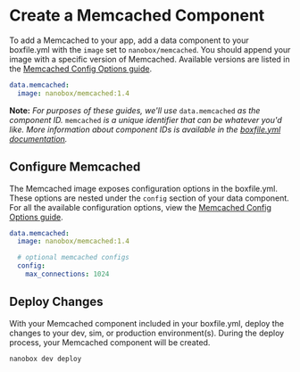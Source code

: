 # Create a Memcached Component

To add a Memcached to your app, add a data component to your boxfile.yml with the `image` set to `nanobox/memcached`. You should append your image with a specific version of Memcached. Available versions are listed in the [Memcached Config Options guide](/memcached/configure/#memcached-version).

```yaml
data.memcached:
  image: nanobox/memcached:1.4
```

**Note:** *For purposes of these guides, we'll use* `data.memcached` *as the component ID.* `memcached` *is a unique identifier that can be whatever you'd like. More information about component IDs is available in the [boxfile.yml documentation](https://docs.nanobox.io/boxfile/#component-ids).*


## Configure Memcached
The Memcached image exposes configuration options in the boxfile.yml. These options are nested under the `config` section of your data component. For all the available configuration options, view the [Memcached Config Options guide](/memcached/configure).

```yaml
data.memcached:
  image: nanobox/memcached:1.4

  # optional memcached configs
  config:
    max_connections: 1024
```

## Deploy Changes
With your Memcached component included in your boxfile.yml, deploy the changes to your dev, sim, or production environment(s). During the deploy process, your Memcached component will be created.

```bash
nanobox dev deploy
```
